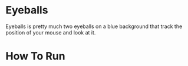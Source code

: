 # Eyeballs
Eyeballs is pretty much two eyeballs on a blue background that track the position of your mouse and look at it.

# How To Run
